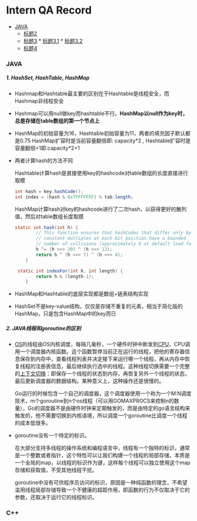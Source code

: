 # Intern QA Record

* [JAVA](#JAVA)
  * [标题2](#标题2)
  * [标题3](#标题3)
        * [标题3.1](#标题3.1)
        * [标题3.2](#标题3.2)
  * [标题4](#标题4)
  
  
### JAVA

##### 1. HashSet, HashTable, HashMap

- Hashmap和Hashtable最主要的区别在于Hashtable是线程安全，而Hashmap非线程安全

- Hashmap可以用null做key而hashtable不行。**HashMap以null作为key时，总是存储在table数组的第一个节点上**

- HashMap的初始容量为16，Hashtable初始容量为11，两者的填充因子默认都是0.75
  HashMap扩容时是当前容量翻倍即: capacity\*2 , Hashtable扩容时是容量翻倍+1即:capacity\*2+1

- 两者计算hash的方法不同

  Hashtable计算hash是直接使用key的hashcode对table数组的长度直接进行取模

  ```java
  int hash = key.hashCode();
  int index = (hash & 0x7FFFFFFF) % tab.length;
  ```

  HashMap计算hash对key的hashcode进行了二次hash，以获得更好的散列值，然后对table数组长度取摸

  ```java
  static int hash(int h) {
          // This function ensures that hashCodes that differ only by
          // constant multiples at each bit position have a bounded
          // number of collisions (approximately 8 at default load factor).
          h ^= (h >>> 20) ^ (h >>> 12);
          return h ^ (h >>> 7) ^ (h >>> 4);
      }
  
   static int indexFor(int h, int length) {
          return h & (length-1);
      }
  ```

  

- HashMap和Hashtable的底层实现都是数组+链表结构实现
- HashSet不是key-value结构，仅仅是存储不重复的元素，相当于简化版的HashMap，只是包含HashMap中的key而已

##### 2. JAVA线程和goroutine的区别

- [OS](https://www.baidu.com/s?wd=OS&tn=24004469_oem_dg&rsv_dl=gh_pl_sl_csd)的线程由OS内核调度，每隔几毫秒，一个硬件时钟中断发到[CPU](https://www.baidu.com/s?wd=CPU&tn=24004469_oem_dg&rsv_dl=gh_pl_sl_csd)，CPU调用一个调度器内核函数。这个函数暂停当前正在运行的线程，把他的寄存器信息保存到内存中，查看线程列表并决定接下来运行哪一个线程，再从内存中恢复线程的注册表信息，最后继续执行选中的线程。这种线程切换需要一个完整的[上下文切换](https://www.baidu.com/s?wd=%E4%B8%8A%E4%B8%8B%E6%96%87%E5%88%87%E6%8D%A2&tn=24004469_oem_dg&rsv_dl=gh_pl_sl_csd)：即保存一个线程的状态到内存，再恢复另外一个线程的状态，最后更新调度器的数据结构。某种意义上，这种操作还是很慢的。

  Go运行的时候包含一个自己的调度器，这个调度器使用一个称为一个M:N调度技术，m个goroutine到n个os线程（可以用GOMAXPROCS来控制n的数量），Go的调度器不是由硬件时钟来定期触发的，而是由特定的go语言结构来触发的，他不需要切换到内核语境，所以调度一个goroutine比调度一个线程的成本低很多。

- goroutine没有一个特定的标识。

  在大部分支持多线程的操作系统和编程语言中，线程有一个独特的标识，通常是一个整数或者指针，这个特性可以让我们构建一个线程的局部存储，本质是一个全局的map，以线程的标识作为键，这样每个线程可以独立使用这个map存储和获取值，不受其他线程干扰。

  goroutine中没有可供程序员访问的标识，原因是一种纯函数的理念，不希望滥用线程局部存储导致一个不健康的超距作用，即函数的行为不仅取决于它的参数，还取决于运行它的线程标识。

### C++

